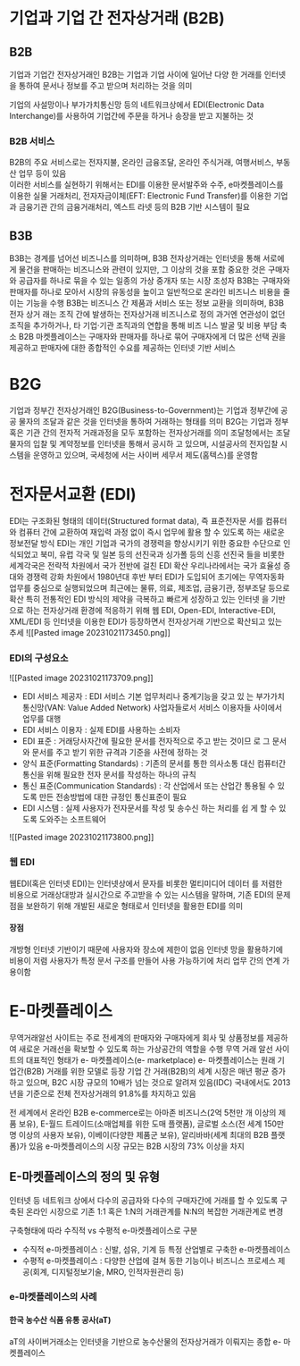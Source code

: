 # 기업과 기업 간 전자상거래 (B2B)
## B2B
기업과 기업간 전자상거래인 B2B는 기업과 기업 사이에 일어난 다양 한 거래를 인터넷을 통하여 문서나 정보를 주고 받으며 처리하는 것을 의미

기업의 사설망이나 부가가치통신망 등의 네트워크상에서 EDI(Electronic Data Interchange)를 사용하여 기업간에 주문을 하거나 송장을 받고 지불하는 것

### B2B 서비스
B2B의 주요 서비스로는 전자지불, 온라인 금융조달, 온라인 주식거래, 여행서비스, 부동산 업무 등이 있음  
이러한 서비스를 실현하기 위해서는 
EDI를 이용한 문서발주와 수주, 
e마켓플레이스를 이용한 실물 거래처리, 
전자자금이체(EFT: Electronic Fund Transfer)를 이용한 기업과 금융기관 간의 금융거래처리, 
엑스트 라넷 등의 B2B 기반 시스템이 필요
## B3B
B3B는 경계를 넘어선 비즈니스를 의미하며, B3B 전자상거래는 인터넷을 통해 서로에게 물건을 판매하는 비즈니스와 관련이 있지만, 그 이상의 것을 포함
중요한 것은 구매자와 공급자를 하나로 묶을 수 있는 일종의 가상 중개자 또는 시장 조성자 
B3B는 구매자와 판매자를 하나로 모아서 시장의 유동성을 높이고 일반적으로 온라인 비즈니스 비용을 줄이는 기능을 수행 
B3B는 비즈니스 간 제품과 서비스 또는 정보 교환을 의미하며, B3B 전자 상거 래는 조직 간에 발생하는 전자상거래 비즈니스로 정의 
과거엔 연관성이 없던 조직을 추가하거나, 타 기업·기관 조직과의 연합을 통해 비즈 니스 발굴 및 비용 부담 축소
B2B 마켓플레이스는 구매자와 판매자를 하나로 묶어 구매자에게 더 많은 선택 권을 제공하고 판매자에 대한 종합적인 수요를 제공하는 인터넷 기반 서비스
# B2G
기업과 정부간 전자상거래인 B2G(Business-to-Government)는 기업과 정부간에 공공 물자의 조달과 같은 것을 인터넷을 통하여 거래하는 형태를 의미
B2G는 기업과 정부 혹은 기관 간의 전자적 거래과정을 모두 포함하는 전자상거래를 의미
조달청에서는 조달물자의 입찰 및 계약정보를 인터넷을 통해서 공시하 고 있으며, 시설공사의 전자입찰 시스템을 운영하고 있으며, 국세청에 서는 사이버 세무서 제도(홈텍스)를 운영함
# 전자문서교환 (EDI)
EDI는 구조화된 형태의 데이터(Structured format data), 즉 표준전자문 서를 컴퓨터와 컴퓨터 간에 교환하여 재입력 과정 없이 즉시 업무에 활용 할 수 있도록 하는 새로운 정보전달 방식
EDI는 개인 기업과 국가의 경쟁력을 향상시키기 위한 중요한 수단으로 인 식되었고 북미, 유럽 각국 및 일본 등의 선진국과 싱가폴 등의 신흥 선진국 들을 비롯한 세계각국은 전략적 차원에서 국가 전반에 걸친 EDI 확산
우리나라에서는 국가 효율성 증대와 경쟁력 강화 차원에서 1980년대 후반 부터 EDI가 도입되어 초기에는 무역자동화 업무를 중심으로 실행되었으며 최근에는 물류, 의료, 제조업, 금융기관, 정부조달 등으로 확산 
특히 전통적인 EDI 방식의 제약을 극복하고 빠르게 성장하고 있는 인터넷 을 기반으로 하는 전자상거래 환경에 적응하기 위해 웹 EDI, Open-EDI, Interactive-EDI, XML/EDI 등 인터넷을 이용한 EDI가 등장하면서 전자상거래 기반으로 확산되고 있는 추세
![[Pasted image 20231021173450.png]]

### EDI의 구성요소
![[Pasted image 20231021173709.png]]

- EDI 서비스 제공자 : EDI 서비스 기본 업무처리나 중계기능을 갖고 있 는 부가가치 통신망(VAN: Value Added Network) 사업자들로서 서비스 이용자들 사이에서 업무를 대행 
- EDI 서비스 이용자 : 실제 EDI를 사용하는 소비자 
- EDI 표준 : 거래당사자간에 필요한 문서를 전자적으로 주고 받는 것이므 로 그 문서와 문서를 주고 받기 위한 규격과 기준을 사전에 정하는 것 
- 양식 표준(Formatting Standards) : 기존의 문서를 통한 의사소통 대신 컴퓨터간 통신을 위해 필요한 전자 문서를 작성하는 하나의 규칙 
- 통신 표준(Communication Standards) : 각 산업에서 또는 산업간 통용될 수 있도록 만든 전송방법에 대한 규정인 통신표준이 필요 
- EDI 시스템 : 실제 사용자가 전자문서를 작성 및 송수신 하는 처리를 쉽 게 할 수 있도록 도와주는 소프트웨어

![[Pasted image 20231021173800.png]]
### 웹 EDI
웹EDI(혹은 인터넷 EDI)는 인터넷상에서 문자를 비롯한 멀티미디어 데이터 를 저렴한 비용으로 거래상대방과 실시간으로 주고받을 수 있는 시스템을 말하며, 기존 EDI의 문제점을 보완하기 위해 개발된 새로운 형태로서 인터넷을 활용한 EDI를 의미
#### 장점
개방형 인터넷 기반이기 때문에 사용자와 장소에 제한이 없음 
인터넷 망을 활용하기에 비용이 저렴 
사용자가 특정 문서 구조를 만들어 사용 가능하기에 처리 업무 간의 연계 가 용이함

# E-마켓플레이스
무역거래알선 사이트는 주로 전세계의 판매자와 구매자에게 회사 및 상품정보를 제공하여 새로운 거래선을 확보할 수 있도록 하는 가상공간의 역할을 수행
무역 거래 알선 사이트의 대표적인 형태가 e- 마켓플레이스(e- marketplace)
e- 마켓플레이스는 원래 기업간(B2B) 거래를 위한 모델로 등장 
기업 간 거래(B2B)의 세계 시장은 매년 평균 증가하고 있으며, B2C 시장 규모의 10배가 넘는 것으로 알려져 있음(IDC) 
국내에서도 2013년을 기준으로 전체 전자상거래의 91.8%를 차지하고 있음

전 세계에서 온라인 B2B e-commerce로는 아마존 비즈니스(2억 5천만 개 이상의 제품 보유), E-월드 트레이드(소매업체를 위한 도매 플랫폼), 글로벌 소스(전 세계 150만 명 이상의 사용자 보유), 이베이(다양한 제품군 보유), 알리바바(세계 최대의 B2B 플랫폼)가 있음 
e-마켓플레이스의 시장 규모는 B2B 시장의 73% 이상을 차지

## E-마켓플레이스의 정의 및 유형
인터넷 등 네트워크 상에서 다수의 공급자와 다수의 구매자간에 거래를 할 수 있도록 구축된 온라인 시장으로 기존 1:1 혹은 1:N의 거래관계를 N:N의 복잡한 거래관계로 변경

구축형태에 따라 수직적 vs 수평적 e-마켓플레이스로 구분 
- 수직적 e-마켓플레이스 : 신발, 섬유, 기계 등 특정 산업별로 구축한 e-마켓플레이스 
- 수평적 e-마켓플레이스 : 다양한 산업에 걸쳐 동한 기능이나 비즈니스 프로세스 제공(회계, 디지털정보기술, MRO, 인적자원관리 등)

### e-마켓플레이스의 사례
#### 한국 농수산 식품 유통 공사(aT) 
aT의 사이버거래소는 인터넷을 기반으로 농수산물의 전자상거래가 이뤄지는 종합 e- 마켓플레이스

